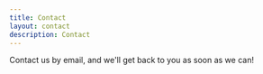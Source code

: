 ```yaml
---
title: Contact
layout: contact
description: Contact
---
```


Contact us by email, and we'll get back to you as soon as we can!
